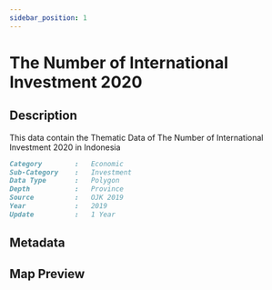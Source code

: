 ```yaml
---
sidebar_position: 1
---
```


# The Number of International Investment 2020

## Description

This data contain the Thematic Data of The Number of International Investment 2020 in Indonesia

```md title="The Number of International Investment 2020"{1-7}
Category        :   Economic
Sub-Category    :   Investment
Data Type       :   Polygon
Depth           :   Province
Source          :   OJK 2019
Year            :   2019
Update          :   1 Year
```

## Metadata

## Map Preview